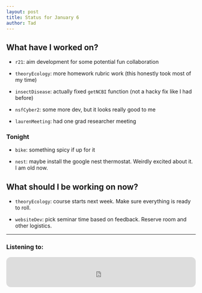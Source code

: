 ```yaml
---
layout: post 
title: Status for January 6 
author: Tad
---
```


## What have I worked on?

* `r21`: aim development for some potential fun collaboration

* `theoryEcology`: more homework rubric work (this honestly took most of my time)

* `insectDisease`: actually fixed `getNCBI` function (not a hacky fix like I had before)

* `nsfCyber2`: some more dev, but it looks really good to me

* `laurenMeeting`: had one grad researcher meeting 



### Tonight

* `bike`: something spicy if up for it

* `nest`: maybe install the google nest thermostat. Weirdly excited about it. I am old now. 



## What should I be working on now?

* `theoryEcology`: course starts next week. Make sure everything is ready to roll.

* `websiteDev`: pick seminar time based on feedback. Reserve room and other logistics.


--- 

### Listening to:

<iframe style="border-radius:12px" src="https://open.spotify.com/embed/track/69N5dbfSfnP5XzkZb3jad0?utm_source=generator&theme=0" width="100%" height="80" frameBorder="0" allowfullscreen="" allow="autoplay; clipboard-write; encrypted-media; fullscreen; picture-in-picture"></iframe>

<i class='fa fa-code' style='color:pink'></i>
